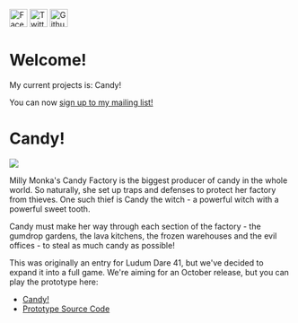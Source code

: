 <a href="https://facebook.com/KRGameStudios"><img src="https://en.facebookbrand.com/wp-content/uploads/2016/05/FB-fLogo-Blue-broadcast-2.png" alt="Facebook" width="32" height="32"></a>
<a href="https://twitter.com/KRGameStudios"><img src="img/twitter.png" alt="Twitter" width="32" height="32"></a>
<a href="https://github.com/KRGameStudios"><img src="img/github.png" alt="Github" width="32" height="32"></a>

Welcome!
===

<div class="ui raised segment">

My current projects is: Candy!

You can now <a href="/mailing_list.html">sign up to my mailing list!</a>

</div>

Candy!
===

<div class="ui raised segment">

<img style="display:block;margin:auto;" src="img/candy_cover_final.png" />

Milly Monka's Candy Factory is the biggest producer of candy in the whole world. So naturally, she set up traps and defenses to protect her factory from thieves. One such thief is Candy the witch - a powerful witch with a powerful sweet tooth. 

Candy must make her way through each section of the factory - the gumdrop gardens, the lava kitchens, the frozen warehouses and the evil offices - to steal as much candy as possible!

This was originally an entry for Ludum Dare 41, but we've decided to expand it into a full game. We're aiming for an October release, but you can play the prototype here:

* [Candy!](candy)
* [Prototype Source Code](https://github.com/krgamestudios/ludumdare41)

</div>

